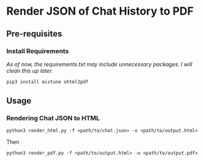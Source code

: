 # Render JSON of Chat History to PDF

## Pre-requisites

### Install Requirements

_As of now, the requirements.txt may include unnecessary packages. I will clean this up later._

```bash
pip3 install mistune xhtml2pdf
```


## Usage

### Rendering Chat JSON to HTML

```
python3 render_html.py -f <path/to/chat.json> -o <path/to/output.html>
```

Then

```
python3 render_pdf.py -f <path/to/output.html> -o <path/to/output.pdf>
```
